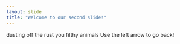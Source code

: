 ```yaml
---
layout: slide
title: "Welcome to our second slide!"
---
```

dusting off the rust you filthy animals
Use the left arrow to go back!
